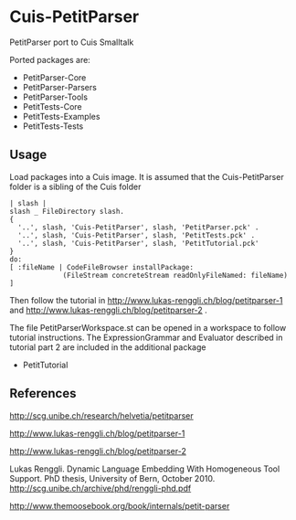 # Cuis-PetitParser #

PetitParser port to Cuis Smalltalk

Ported packages are:
* PetitParser-Core
* PetitParser-Parsers
* PetitParser-Tools
* PetitTests-Core
* PetitTests-Examples
* PetitTests-Tests

## Usage ##

Load packages into a Cuis image. It is assumed that the Cuis-PetitParser folder is a sibling of the Cuis folder


    | slash |
    slash _ FileDirectory slash.
    {
      '..', slash, 'Cuis-PetitParser', slash, 'PetitParser.pck' .
      '..', slash, 'Cuis-PetitParser', slash, 'PetitTests.pck' .
      '..', slash, 'Cuis-PetitParser', slash, 'PetitTutorial.pck'
    }
    do:
    [ :fileName | CodeFileBrowser installPackage:
                 (FileStream concreteStream readOnlyFileNamed: fileName)
    ]    



Then follow the tutorial in 
http://www.lukas-renggli.ch/blog/petitparser-1 and 
http://www.lukas-renggli.ch/blog/petitparser-2 .

The file PetitParserWorkspace.st can be opened in a workspace to follow tutorial instructions. 
The ExpressionGrammar and Evaluator described in tutorial part 2 are included in the additional package

* PetitTutorial

## References ##


 http://scg.unibe.ch/research/helvetia/petitparser

 http://www.lukas-renggli.ch/blog/petitparser-1

 http://www.lukas-renggli.ch/blog/petitparser-2

 Lukas Renggli. Dynamic Language Embedding With Homogeneous Tool
 Support. PhD thesis, University of Bern, October 2010.
 http://scg.unibe.ch/archive/phd/renggli-phd.pdf

 http://www.themoosebook.org/book/internals/petit-parser


